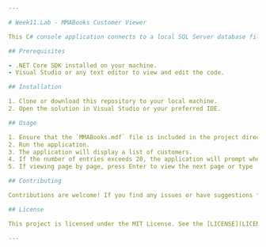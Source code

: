 ```yaml
---

# Week11.Lab - MMABooks Customer Viewer

This C# console application connects to a local SQL Server database file (`MMABooks.mdf`) and retrieves a list of customers from the database. If the number of entries exceeds 20, the application prompts the user whether to view all entries or page by page.

## Prerequisites

- .NET Core SDK installed on your machine.
- Visual Studio or any text editor to view and edit the code.

## Installation

1. Clone or download this repository to your local machine.
2. Open the solution in Visual Studio or your preferred IDE.

## Usage

1. Ensure that the `MMABooks.mdf` file is included in the project directory.
2. Run the application.
3. The application will display a list of customers.
4. If the number of entries exceeds 20, the application will prompt whether to view all entries or page by page.
5. If viewing page by page, press Enter to view the next page or type 'exit' to quit.

## Contributing

Contributions are welcome! If you find any issues or have suggestions for improvements, please open an issue or create a pull request.

## License

This project is licensed under the MIT License. See the [LICENSE](LICENSE) file for details.

---
```

